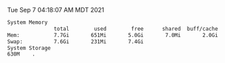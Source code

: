 Tue Sep  7 04:18:07 AM MDT 2021
```bash
System Memory
               total        used        free      shared  buff/cache   available
Mem:           7.7Gi       651Mi       5.0Gi       7.0Mi       2.0Gi       6.7Gi
Swap:          7.6Gi       231Mi       7.4Gi
System Storage
630M	.
```
